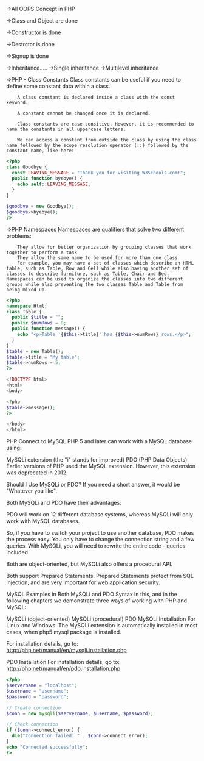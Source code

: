 ->All OOPS Concept in PHP

->Class and Object are done

->Constructor is done

->Destrctor is done

->Signup is done

->Inheritance.....
    ->Single inheritance
    ->Multilevel inheritance

=>PHP - Class Constants
        Class constants can be useful if you need to define some constant data within a class.

        A class constant is declared inside a class with the const keyword.

        A constant cannot be changed once it is declared.

        Class constants are case-sensitive. However, it is recommended to name the constants in all uppercase letters.

        We can access a constant from outside the class by using the class name followed by the scope resolution operator (::) followed by the constant name, like here:


```PHP
<?php
class Goodbye {
  const LEAVING_MESSAGE = "Thank you for visiting W3Schools.com!";
  public function byebye() {
    echo self::LEAVING_MESSAGE;
  }
}

$goodbye = new Goodbye();
$goodbye->byebye();
?>
```

=>PHP Namespaces
Namespaces are qualifiers that solve two different problems:

        They allow for better organization by grouping classes that work together to perform a task
        They allow the same name to be used for more than one class
        For example, you may have a set of classes which describe an HTML table, such as Table, Row and Cell while also having another set of classes to describe furniture, such as Table, Chair and Bed. Namespaces can be used to organize the classes into two different groups while also preventing the two classes Table and Table from being mixed up.
```PHP
<?php
namespace Html;
class Table {
  public $title = "";
  public $numRows = 0;
  public function message() {
    echo "<p>Table '{$this->title}' has {$this->numRows} rows.</p>";
  }
}
$table = new Table();
$table->title = "My table";
$table->numRows = 5;
?>

<!DOCTYPE html>
<html>
<body>

<?php
$table->message();
?>

</body>
</html>
```
 


PHP Connect to MySQL
PHP 5 and later can work with a MySQL database using:

MySQLi extension (the "i" stands for improved)
PDO (PHP Data Objects)
Earlier versions of PHP used the MySQL extension. However, this extension was deprecated in 2012.

Should I Use MySQLi or PDO?
If you need a short answer, it would be "Whatever you like".

Both MySQLi and PDO have their advantages:

PDO will work on 12 different database systems, whereas MySQLi will only work with MySQL databases.

So, if you have to switch your project to use another database, PDO makes the process easy. You only have to change the connection string and a few queries. With MySQLi, you will need to rewrite the entire code - queries included.

Both are object-oriented, but MySQLi also offers a procedural API.

Both support Prepared Statements. Prepared Statements protect from SQL injection, and are very important for web application security.

MySQL Examples in Both MySQLi and PDO Syntax
In this, and in the following chapters we demonstrate three ways of working with PHP and MySQL:

MySQLi (object-oriented)
MySQLi (procedural)
PDO
MySQLi Installation
For Linux and Windows: The MySQLi extension is automatically installed in most cases, when php5 mysql package is installed.

For installation details, go to: http://php.net/manual/en/mysqli.installation.php

PDO Installation
For installation details, go to: http://php.net/manual/en/pdo.installation.php


```PHP
<?php
$servername = "localhost";
$username = "username";
$password = "password";

// Create connection
$conn = new mysqli($servername, $username, $password);

// Check connection
if ($conn->connect_error) {
  die("Connection failed: " . $conn->connect_error);
}
echo "Connected successfully";
?>

```